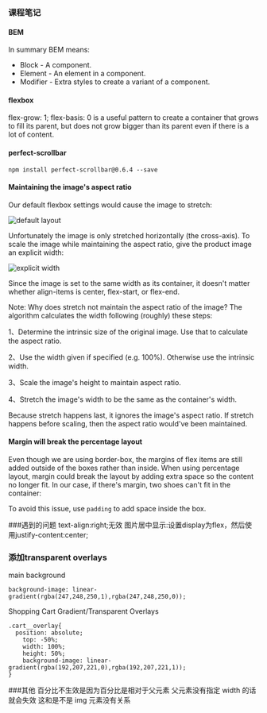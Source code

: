 ### 课程笔记

#### BEM
In summary BEM means:
* Block - A component.
* Element - An element in a component.
* Modifier - Extra styles to create a variant of a component.

#### flexbox
flex-grow: 1; flex-basis: 0 is a useful pattern to create a container that grows to fill its parent, but does not grow bigger than its parent even if there is a lot of content.

#### perfect-scrollbar

    npm install perfect-scrollbar@0.6.4 --save

#### Maintaining the image's aspect ratio
Our default flexbox settings would cause the image to stretch:

![default layout](http://app.sike.io/courses/react/buyshoes-details/product-image-stretch.jpg)

Unfortunately the image is only stretched horizontally (the cross-axis). To scale the image while maintaining the aspect ratio, give the product image an explicit width:

 ![explicit width](http://app.sike.io/courses/react/buyshoes-details/product-image-aspect-scale.jpg)

 Since the image is set to the same width as its container, it doesn't matter whether align-items is center, flex-start, or flex-end.

Note: Why does stretch not maintain the aspect ratio of the image? The algorithm calculates the width following (roughly) these steps:

  1、Determine the intrinsic size of the original image. Use that to calculate the aspect ratio.

  2、Use the width given if specified (e.g. 100%). Otherwise use the intrinsic width.

  3、Scale the image's height to maintain aspect ratio.

  4、Stretch the image's width to be the same as the container's width.

Because stretch happens last, it ignores the image's aspect ratio. If stretch happens before scaling, then the aspect ratio would've been maintained.





#### Margin will break the percentage layout

Even though we are using border-box, the margins of flex items are still added outside of the boxes rather than inside. When using percentage layout, margin could break the layout by adding extra space so the content no longer fit. In our case, if there's margin, two shoes can't fit in the container:

To avoid this issue, use ` padding ` to add space inside the box.


###遇到的问题
text-align:right;无效
图片居中显示:设置display为flex，然后使用justify-content:center;

### 添加transparent overlays

main background

    background-image: linear-gradient(rgba(247,248,250,1),rgba(247,248,250,0));

Shopping Cart Gradient/Transparent Overlays

    .cart__overlay{
      position: absolute;
        top: -50%;
        width: 100%;
        height: 50%;
        background-image: linear-gradient(rgba(192,207,221,0),rgba(192,207,221,1));
    }

###其他
百分比不生效是因为百分比是相对于父元素
父元素没有指定 width 的话就会失效
这和是不是 img 元素没有关系
